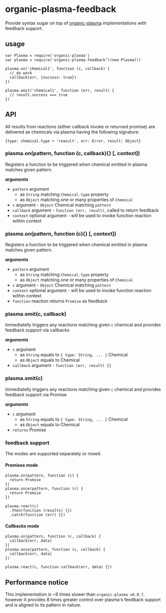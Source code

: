 # organic-plasma-feedback

Provide syntax sugar on top of [organic-plasma](https://github.com/outbounder/organic-plasma) implementations with feedback support.

## usage

```
var Plasma = require('organic-plasma')
var plasma = require('organic-plasma-feedback")(new Plasma())

plasma.on('chemical1', function (c, callback) {
  // do work
  callback(err, {success: true})
})

plasma.emit('chemical1', function (err, result) {
  // result.success === true
})
```

## API

All results from reactions (either callback invoke or returned promise) are delivered as chemicals via plasma having the following signature:

```
{type: chemical.type + 'reasult', err: Error, result: Object}
```

### plasma.on(pattern, function (c, callback){} [, context])

Registers a function to be triggered when chemical emitted in plasma matches given pattern.

___arguments___
* `pattern` argument
  * as `String` matching `Chemical.type` property
  * as `Object` matching one or many properties of `Chemical`
* `c` argument - `Object` Chemical matching `pattern`
* `callback` argument - `function (err, result)`, called to return feedback
* `context` optional argument - will be used to invoke function reaction within context

### plasma.on(pattern, function (c){} [, context])

Registers a function to be triggered when chemical emitted in plasma matches given pattern.

___arguments___
* `pattern` argument
  * as `String` matching `Chemical.type` property
  * as `Object` matching one or many properties of `Chemical`
* `c` argument - `Object` Chemical matching `pattern`
* `context` optional argument - will be used to invoke function reaction within context
* `function` reaction returns `Promise` as feedback

### plasma.emit(c, callback)

Immediatelly triggers any reactions matching given `c` chemical and provides feedback support via callbacks

___arguments___
* `c` argument
  * as `String` equals to `{ type: String, ... }` Chemical
  * as `Object` equals to Chemical
* `callback` argument - `function (err, result) {}`

### plasma.emit(c)

Immediatelly triggers any reactions matching given `c` chemical and provides feedback support via Promise

___arguments___
* `c` argument
  * as `String` equals to `{ type: String, ... }` Chemical
  * as `Object` equals to Chemical
* `returns` Promise

### feedback support

The modes are supported separately or mixed.

#### Promises mode

```
plasma.on(pattern, function (c) {
  return Promise
})
plasma.once(pattern, function (c) {
  return Promise
})

plasma.react(c)
  .then(function (results) {})
  .catch(function (err) {})
```

#### Callbacks mode

```
plasma.on(pattern, function (c, callback) {
  callback(err, data)
})
plasma.once(pattern, function (c, callback) {
  callback(err, data)
})

plasma.react(c, function callback(err, data) {})
```

## Performance notice

This implementation is ~8 times slower than `organic-plasma v0.0.7`, however it provides 8 times greater control over plasma's feedback support and is aligned to its pattern in nature.
